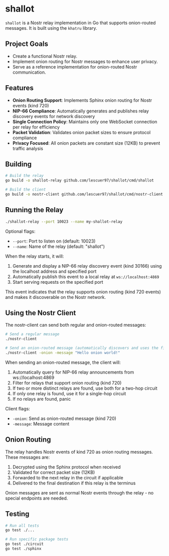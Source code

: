 # shallot

`shallot` is a Nostr relay implementation in Go that supports onion-routed messages. It is built using the `khatru` library.

## Project Goals

- Create a functional Nostr relay.
- Implement onion routing for Nostr messages to enhance user privacy.
- Serve as a reference implementation for onion-routed Nostr communication.

## Features

- **Onion Routing Support**: Implements Sphinx onion routing for Nostr events (kind 720)
- **NIP-66 Compliance**: Automatically generates and publishes relay discovery events for network discovery
- **Single Connection Policy**: Maintains only one WebSocket connection per relay for efficiency
- **Packet Validation**: Validates onion packet sizes to ensure protocol compliance
- **Privacy Focused**: All onion packets are constant size (12KB) to prevent traffic analysis

## Building

```bash
# Build the relay
go build -o shallot-relay github.com/lescuer97/shallot/cmd/shallot

# Build the client
go build -o nostr-client github.com/lescuer97/shallot/cmd/nostr-client
```

## Running the Relay

```bash
./shallot-relay --port 10023 --name my-shallot-relay
```

Optional flags:
- `--port`: Port to listen on (default: 10023)
- `--name`: Name of the relay (default: "shallot")

When the relay starts, it will:
1. Generate and display a NIP-66 relay discovery event (kind 30166) using the localhost address and specified port
2. Automatically publish this event to a local relay at `ws://localhost:4869`
3. Start serving requests on the specified port

This event indicates that the relay supports onion routing (kind 720 events) and makes it discoverable on the Nostr network.

## Using the Nostr Client

The nostr-client can send both regular and onion-routed messages:

```bash
# Send a regular message
./nostr-client

# Send an onion-routed message (automatically discovers and uses the first available relay)
./nostr-client -onion -message "Hello onion world!"
```

When sending an onion-routed message, the client will:
1. Automatically query for NIP-66 relay announcements from ws://localhost:4869
2. Filter for relays that support onion routing (kind 720)
3. If two or more distinct relays are found, use both for a two-hop circuit
4. If only one relay is found, use it for a single-hop circuit
5. If no relays are found, panic

Client flags:
- `-onion`: Send as onion-routed message (kind 720)
- `-message`: Message content

## Onion Routing

The relay handles Nostr events of kind 720 as onion routing messages. These messages are:
1. Decrypted using the Sphinx protocol when received
2. Validated for correct packet size (12KB)
3. Forwarded to the next relay in the circuit if applicable
4. Delivered to the final destination if this relay is the terminus

Onion messages are sent as normal Nostr events through the relay - no special endpoints are needed.

## Testing

```bash
# Run all tests
go test ./...

# Run specific package tests
go test ./circuit
go test ./sphinx
```
